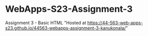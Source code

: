 # WebApps-S23-Assignment-3
Assignment 3 - Basic HTML
"Hosted at  https://44-563-web-apps-s23.github.io/44563-webapps-assignment-3-kanukonala/"
